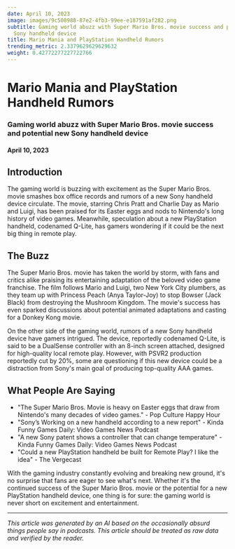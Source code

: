 ```yaml
---
date: April 10, 2023
image: images/9c508988-87e2-4fb3-99ee-e187591af282.png
subtitle: Gaming world abuzz with Super Mario Bros. movie success and potential new
  Sony handheld device
title: Mario Mania and PlayStation Handheld Rumors
trending_metric: 2.3379629629629632
weight: 0.42772277227722766
---
```

# Mario Mania and PlayStation Handheld Rumors
### Gaming world abuzz with Super Mario Bros. movie success and potential new Sony handheld device
#### April 10, 2023
## Introduction
The gaming world is buzzing with excitement as the Super Mario Bros. movie smashes box office records and rumors of a new Sony handheld device circulate. The movie, starring Chris Pratt and Charlie Day as Mario and Luigi, has been praised for its Easter eggs and nods to Nintendo's long history of video games. Meanwhile, speculation about a new PlayStation handheld, codenamed Q-Lite, has gamers wondering if it could be the next big thing in remote play.

## The Buzz
The Super Mario Bros. movie has taken the world by storm, with fans and critics alike praising its entertaining adaptation of the beloved video game franchise. The film follows Mario and Luigi, two New York City plumbers, as they team up with Princess Peach (Anya Taylor-Joy) to stop Bowser (Jack Black) from destroying the Mushroom Kingdom. The movie's success has even sparked discussions about potential animated adaptations and casting for a Donkey Kong movie.

On the other side of the gaming world, rumors of a new Sony handheld device have gamers intrigued. The device, reportedly codenamed Q-Lite, is said to be a DualSense controller with an 8-inch screen attached, designed for high-quality local remote play. However, with PSVR2 production reportedly cut by 20%, some are questioning if this new device could be a distraction from Sony's main goal of producing top-quality AAA games.

## What People Are Saying
- "The Super Mario Bros. Movie is heavy on Easter eggs that draw from Nintendo's many decades of video games." - Pop Culture Happy Hour
- "Sony’s Working on a new handheld according to a new report" - Kinda Funny Games Daily: Video Games News Podcast
- "A new Sony patent shows a controller that can change temperature" - Kinda Funny Games Daily: Video Games News Podcast
- "Could a new PlayStation handheld be built for Remote Play? I like the idea" - The Vergecast

With the gaming industry constantly evolving and breaking new ground, it's no surprise that fans are eager to see what's next. Whether it's the continued success of the Super Mario Bros. movie or the potential for a new PlayStation handheld device, one thing is for sure: the gaming world is never short on excitement and entertainment.

 --- 

*This article was generated by an AI based on the occasionally absurd things people say in podcasts. This article should be treated as raw data and verified by the reader.*